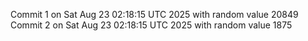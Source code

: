 Commit 1 on Sat Aug 23 02:18:15 UTC 2025 with random value 20849
Commit 2 on Sat Aug 23 02:18:15 UTC 2025 with random value 1875
